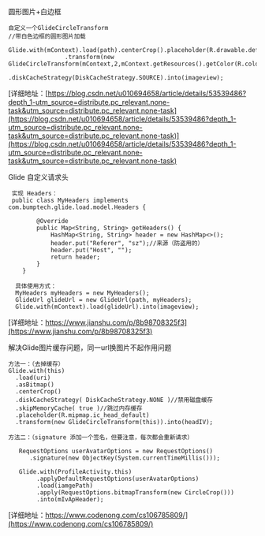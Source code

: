 
圆形图片+白边框
```
自定义一个GlideCircleTransform
//带白色边框的圆形图片加载
 Glide.with(mContext).load(path).centerCrop().placeholder(R.drawable.defalut_img)
                .transform(new GlideCircleTransform(mContext,2,mContext.getResources().getColor(R.color.white)))
                .diskCacheStrategy(DiskCacheStrategy.SOURCE).into(imageview);
```
[详细地址：[https://blog.csdn.net/u010694658/article/details/53539486?depth_1-utm_source=distribute.pc_relevant.none-task&utm_source=distribute.pc_relevant.none-task](https://blog.csdn.net/u010694658/article/details/53539486?depth_1-utm_source=distribute.pc_relevant.none-task&utm_source=distribute.pc_relevant.none-task)](https://blog.csdn.net/u010694658/article/details/53539486?depth_1-utm_source=distribute.pc_relevant.none-task&utm_source=distribute.pc_relevant.none-task)

Glide 自定义请求头
```
 实现 Headers：
 public class MyHeaders implements com.bumptech.glide.load.model.Headers {

        @Override
        public Map<String, String> getHeaders() {
            HashMap<String, String> header = new HashMap<>();
            header.put("Referer", "sz");//来源（防盗用的）
            header.put("Host", "");
            return header;
        }
    }

  具体使用方式：
  MyHeaders myHeaders = new MyHeaders();
  GlideUrl glideUrl = new GlideUrl(path, myHeaders);
  Glide.with(mContext).load(glideUrl).into(imageview);

```
[详细地址：https://www.jianshu.com/p/8b98708325f3](https://www.jianshu.com/p/8b98708325f3)

解决Glide图片缓存问题，同一url换图片不起作用问题
```
方法一：（去掉缓存）
Glide.with(this)
  .load(uri)
  .asBitmap()
  .centerCrop()
  .diskCacheStrategy( DiskCacheStrategy.NONE )//禁用磁盘缓存
  .skipMemoryCache( true )//跳过内存缓存
  .placeholder(R.mipmap.ic_head_default)
  .transform(new GlideCircleTransform(this)).into(headIV);

方法二：（signature 添加一个签名，但要注意，每次都会重新请求）

   RequestOptions userAvatarOptions = new RequestOptions()
      .signature(new ObjectKey(System.currentTimeMillis()));

   Glide.with(ProfileActivity.this)
        .applyDefaultRequestOptions(userAvatarOptions)
        .load(iamgePath)
        .apply(RequestOptions.bitmapTransform(new CircleCrop()))
        .into(mIvApHeader);

```
[详细地址：https://www.codenong.com/cs106785809/](https://www.codenong.com/cs106785809/)